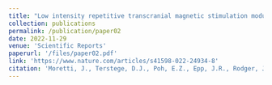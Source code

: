 ```yaml
---
title: "Low intensity repetitive transcranial magnetic stimulation modulates brain-wide functional connectivity to promote anti-correlated c-Fos expression."
collection: publications
permalink: /publication/paper02
date: 2022-11-29
venue: 'Scientific Reports'
paperurl: '/files/paper02.pdf'
link: 'https://www.nature.com/articles/s41598-022-24934-8'
citation: 'Moretti, J., Terstege, D.J., Poh, E.Z., Epp, J.R., Rodger, J. (2022). &quot;Low intensity repetitive transcranial magnetic stimulation modulates brain-wide functional connectivity to promote anti-correlated c-Fos expression.&quot; <i>Scientific Reports</i>. 12: 20571.'
---
```

